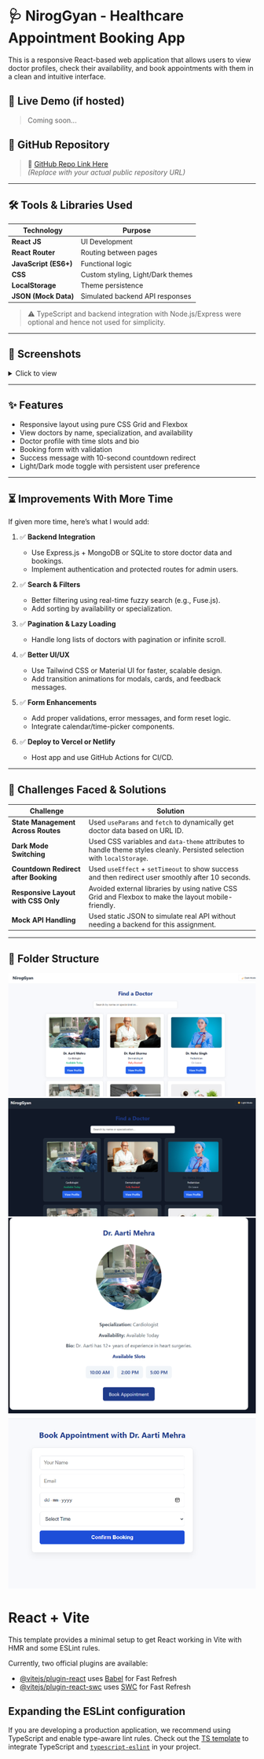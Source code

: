# 🩺 NirogGyan - Healthcare Appointment Booking App

This is a responsive React-based web application that allows users to view doctor profiles, check their availability, and book appointments with them in a clean and intuitive interface.

## 🚀 Live Demo (if hosted)

> Coming soon...

## 📂 GitHub Repository

> 🔗 [GitHub Repo Link Here](https://github.com/yourusername/nirog-gyan-booking-app)  
*(Replace with your actual public repository URL)*

---

## 🛠 Tools & Libraries Used

| Technology         | Purpose                                             |
|--------------------|-----------------------------------------------------|
| **React JS**       | UI Development                                      |
| **React Router**   | Routing between pages                               |
| **JavaScript (ES6+)** | Functional logic                                 |
| **CSS**            | Custom styling, Light/Dark themes                   |
| **LocalStorage**   | Theme persistence                                   |
| **JSON (Mock Data)**| Simulated backend API responses                     |

> ⚠️ TypeScript and backend integration with Node.js/Express were optional and hence not used for simplicity.

---

## 📸 Screenshots

<details>
<summary>Click to view</summary>

- 🏠 **Home Page (Light Mode):**  
  View list of doctors with filters and availability tags.

- 👤 **Doctor Profile Page:**  
  Detailed view with availability, description, and book button.

- 📝 **Booking Form:**  
  Form for patient name, email, date/time, and confirmation.

- 🌙 **Dark Mode:**  
  Toggle between light and dark themes (persisted).

</details>

---

## ✨ Features

- Responsive layout using pure CSS Grid and Flexbox
- View doctors by name, specialization, and availability
- Doctor profile with time slots and bio
- Booking form with validation
- Success message with 10-second countdown redirect
- Light/Dark mode toggle with persistent user preference

---

## ⏳ Improvements With More Time

If given more time, here’s what I would add:

1. ✅ **Backend Integration**  
   - Use Express.js + MongoDB or SQLite to store doctor data and bookings.
   - Implement authentication and protected routes for admin users.

2. ✅ **Search & Filters**  
   - Better filtering using real-time fuzzy search (e.g., Fuse.js).
   - Add sorting by availability or specialization.

3. ✅ **Pagination & Lazy Loading**  
   - Handle long lists of doctors with pagination or infinite scroll.

4. ✅ **Better UI/UX**  
   - Use Tailwind CSS or Material UI for faster, scalable design.
   - Add transition animations for modals, cards, and feedback messages.

5. ✅ **Form Enhancements**  
   - Add proper validations, error messages, and form reset logic.
   - Integrate calendar/time-picker components.

6. ✅ **Deploy to Vercel or Netlify**  
   - Host app and use GitHub Actions for CI/CD.

---

## 🧩 Challenges Faced & Solutions

| Challenge | Solution |
|----------|----------|
| **State Management Across Routes** | Used `useParams` and `fetch` to dynamically get doctor data based on URL ID. |
| **Dark Mode Switching** | Used CSS variables and `data-theme` attributes to handle theme styles cleanly. Persisted selection with `localStorage`. |
| **Countdown Redirect after Booking** | Used `useEffect` + `setTimeout` to show success and then redirect user smoothly after 10 seconds. |
| **Responsive Layout with CSS Only** | Avoided external libraries by using native CSS Grid and Flexbox to make the layout mobile-friendly. |
| **Mock API Handling** | Used static JSON to simulate real API without needing a backend for this assignment. |

---

## 📁 Folder Structure

![alt text](image.png)
![alt text](image-1.png)
![alt text](image-2.png)
![alt text](image-3.png)



# React + Vite

This template provides a minimal setup to get React working in Vite with HMR and some ESLint rules.

Currently, two official plugins are available:

- [@vitejs/plugin-react](https://github.com/vitejs/vite-plugin-react/blob/main/packages/plugin-react/README.md) uses [Babel](https://babeljs.io/) for Fast Refresh
- [@vitejs/plugin-react-swc](https://github.com/vitejs/vite-plugin-react-swc) uses [SWC](https://swc.rs/) for Fast Refresh

## Expanding the ESLint configuration

If you are developing a production application, we recommend using TypeScript and enable type-aware lint rules. Check out the [TS template](https://github.com/vitejs/vite/tree/main/packages/create-vite/template-react-ts) to integrate TypeScript and [`typescript-eslint`](https://typescript-eslint.io) in your project.

